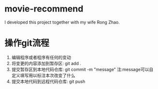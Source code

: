 # movie-recommend
I developed this project together with my wife Rong Zhao.
# 操作git流程
1. 编辑程序或者程序有任何的变动
2. 将变更的内容添加到暂存区: git add .
3. 提交暂存区到本地代码仓库: git commit -m "message" 注:message可以自定义填写用以标注本次改变了什么
4. 提交本地代码到远程代码仓库: git push